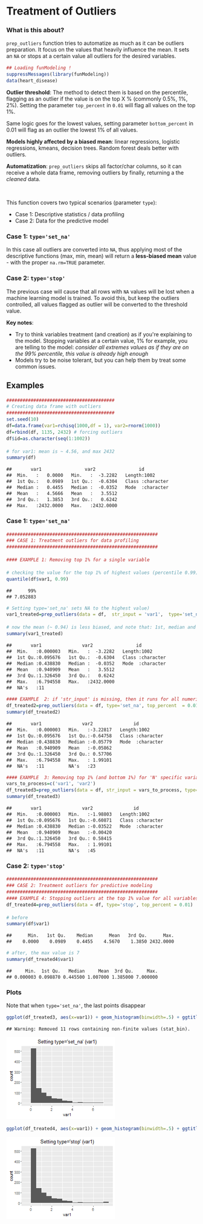 Treatment of Outliers
====

### What is this about?

`prep_outliers` function tries to automatize as much as it can be outliers preparation. It focus on the values that heavily influence the mean.
It sets an `NA` or stops at a certain value all outliers for the desired variables.
<br>






```r
## Loading funModeling !
suppressMessages(library(funModeling))
data(heart_disease)
```


**Outlier threshold**: The method to detect them is based on the percentile, flagging as an outlier if the value is on the top X % (commonly 0.5%, 1%, 2%). Setting the parameter `top_percent` in `0.01` will flag all values on the top 1%.

Same logic goes for the lowest values, setting parameter `bottom_percent` in 0.01 will flag as an outlier the lowest 1% of all values.

**Models highly affected by a biased mean**: linear regressions, logistic regressions, kmeans, decision trees. Random forest deals better with outliers. 
 
**Automatization**: `prep_outliers` skips all factor/char columns, so it can receive a whole data frame, removing outliers by finally, returning a the _cleaned_ data.

<br>
 
This function covers two typical scenarios (parameter `type`):

* Case 1: Descriptive statistics / data profiling
* Case 2: Data for the predictive model


### Case 1: `type='set_na'`

In this case all outliers are converted into `NA`, thus applying most of the descriptive functions (max, min, mean) will return a **less-biased mean** value - with the proper `na.rm=TRUE` parameter.


### Case 2: `type='stop'`

The previous case will cause that all rows with `NA` values will be lost when a machine learning model is trained. To avoid this, but keep the outliers controlled, all values flagged as outlier will be converted to the threshold value.

**Key notes**: 

* Try to think variables treatment (and creation) as if you're explaining to the model. Stopping variables at a certain value, 1% for example, you are telling to the model: _consider all extremes values as if they are on the 99% percentile, this value is already high enough_
* Models try to be noise tolerant, but you can help them by treat some common issues.


## Examples


```r
########################################
# Creating data frame with outliers
########################################
set.seed(10)
df=data.frame(var1=rchisq(1000,df = 1), var2=rnorm(1000))
df=rbind(df, 1135, 2432) # forcing outliers
df$id=as.character(seq(1:1002))

# for var1: mean is ~ 4.56, and max 2432
summary(df)
```

```
##       var1                var2                id           
##  Min.   :   0.0000   Min.   :  -3.2282   Length:1002       
##  1st Qu.:   0.0989   1st Qu.:  -0.6304   Class :character  
##  Median :   0.4455   Median :  -0.0352   Mode  :character  
##  Mean   :   4.5666   Mean   :   3.5512                     
##  3rd Qu.:   1.3853   3rd Qu.:   0.6242                     
##  Max.   :2432.0000   Max.   :2432.0000
```

### Case 1: `type='set_na'`


```r
########################################################
### CASE 1: Treatment outliers for data profiling
########################################################

#### EXAMPLE 1: Removing top 1% for a single variable

# checking the value for the top 1% of highest values (percentile 0.99), which is ~ 7.05
quantile(df$var1, 0.99)
```

```
##      99% 
## 7.052883
```

```r
# Setting type='set_na' sets NA to the highest value)
var1_treated=prep_outliers(data = df,  str_input = 'var1',  type='set_na', top_percent  = 0.01)

# now the mean (~ 0.94) is less biased, and note that: 1st, median and 3rd quartiles remaining very similar to the original variable.
summary(var1_treated)
```

```
##       var1               var2                id           
##  Min.   :0.000003   Min.   :  -3.2282   Length:1002       
##  1st Qu.:0.095676   1st Qu.:  -0.6304   Class :character  
##  Median :0.438830   Median :  -0.0352   Mode  :character  
##  Mean   :0.940909   Mean   :   3.5512                     
##  3rd Qu.:1.326450   3rd Qu.:   0.6242                     
##  Max.   :6.794558   Max.   :2432.0000                     
##  NA's   :11
```

```r
#### EXAMPLE  2: if 'str_input' is missing, then it runs for all numeric variables (which have 3 or more distinct values).
df_treated2=prep_outliers(data = df, type='set_na', top_percent  = 0.01)
summary(df_treated2)
```

```
##       var1               var2               id           
##  Min.   :0.000003   Min.   :-3.22817   Length:1002       
##  1st Qu.:0.095676   1st Qu.:-0.64758   Class :character  
##  Median :0.438830   Median :-0.05779   Mode  :character  
##  Mean   :0.940909   Mean   :-0.05862                     
##  3rd Qu.:1.326450   3rd Qu.: 0.57706                     
##  Max.   :6.794558   Max.   : 1.99101                     
##  NA's   :11         NA's   :23
```

```r
#### EXAMPLE  3: Removing top 1% (and bottom 1%) for 'N' specific variables.
vars_to_process=c('var1', 'var2')
df_treated3=prep_outliers(data = df, str_input = vars_to_process, type='set_na', bottom_percent = 0.01, top_percent  = 0.01)
summary(df_treated3)
```

```
##       var1               var2               id           
##  Min.   :0.000003   Min.   :-1.98803   Length:1002       
##  1st Qu.:0.095676   1st Qu.:-0.60871   Class :character  
##  Median :0.438830   Median :-0.03522   Mode  :character  
##  Mean   :0.940909   Mean   :-0.00420                     
##  3rd Qu.:1.326450   3rd Qu.: 0.58415                     
##  Max.   :6.794558   Max.   : 1.99101                     
##  NA's   :11         NA's   :45
```

### Case 2: `type='stop'`


```r
########################################################
### CASE 2: Treatment outliers for predictive modeling
########################################################
#### EXAMPLE 4: Stopping outliers at the top 1% value for all variables. For example if the top 1% has a value of 7, then all values above will be set to 7. Useful when modeling because outlier cases can be used.
df_treated4=prep_outliers(data = df, type='stop', top_percent = 0.01)

# before
summary(df$var1)
```

```
##      Min.   1st Qu.    Median      Mean   3rd Qu.      Max. 
##    0.0000    0.0989    0.4455    4.5670    1.3850 2432.0000
```

```r
# after, the max value is 7
summary(df_treated4$var1)
```

```
##     Min.  1st Qu.   Median     Mean  3rd Qu.     Max. 
## 0.000003 0.098870 0.445500 1.007000 1.385000 7.000000
```

### Plots
Note that when `type='set_na'`, the last points disappear

```r
ggplot(df_treated3, aes(x=var1)) + geom_histogram(binwidth=.5) + ggtitle("Setting type='set_na' (var1)")
```

```
## Warning: Removed 11 rows containing non-finite values (stat_bin).
```

![plot of chunk outliers_treatment4](figure/outliers_treatment4-1.png)

```r
ggplot(df_treated4, aes(x=var1)) + geom_histogram(binwidth=.5) + ggtitle("Setting type='stop' (var1)")
```

![plot of chunk outliers_treatment4](figure/outliers_treatment4-2.png)


<br>

